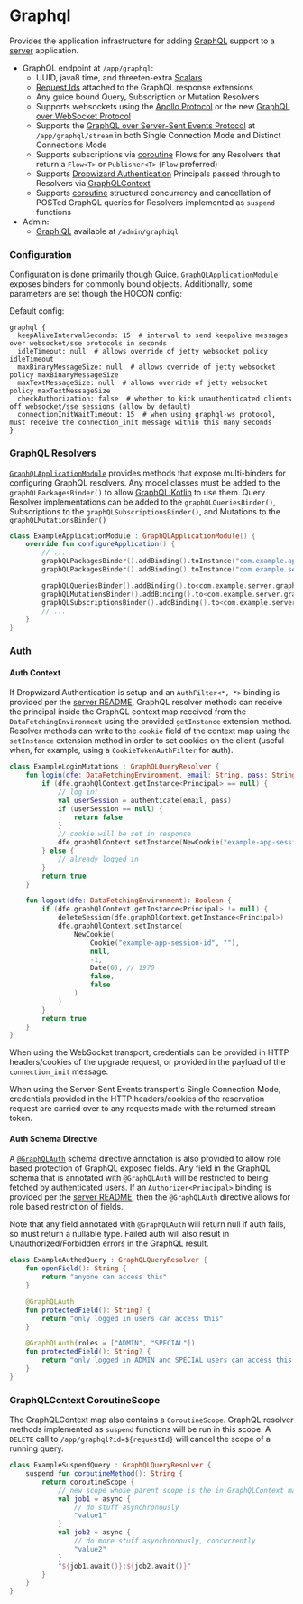 Graphql
======
Provides the application infrastructure for adding [GraphQL](https://graphql.org) support to
a [server](https://github.com/trib3/leakycauldron/blob/HEAD/server) application.

* GraphQL endpoint at `/app/graphql`:
    * UUID, java8 time, and
      threeten-extra [Scalars](https://github.com/trib3/leakycauldron/blob/HEAD/graphql/src/main/kotlin/com/trib3/graphql/execution/LeakyCauldronHooks.kt)
    * [Request Ids](https://github.com/trib3/leakycauldron/blob/HEAD/graphql/src/main/kotlin/com/trib3/graphql/execution/RequestIdInstrumentation.kt)
      attached to the GraphQL response extensions
    * Any guice bound Query, Subscription or Mutation Resolvers
    * Supports websockets using
      the [Apollo Protocol](https://github.com/apollographql/subscriptions-transport-ws/blob/HEAD/PROTOCOL.md)
      or the new [GraphQL over WebSocket Protocol](https://github.com/enisdenjo/graphql-ws/blob/master/PROTOCOL.md)
    * Supports the
      [GraphQL over Server-Sent Events Protocol](https://github.com/enisdenjo/graphql-sse/blob/master/PROTOCOL.md)
      at `/app/graphql/stream` in both Single Connection Mode and Distinct Connections Mode
    * Supports subscriptions via [coroutine](https://github.com/kotlin/kotlinx.coroutines/) Flows for any Resolvers that
      return a `Flow<T>` or `Publisher<T>` (`Flow` preferred)
    * Supports [Dropwizard Authentication](https://www.dropwizard.io/en/latest/manual/auth.html) Principals passed
      through to Resolvers
      via [GraphQLContext](https://github.com/ExpediaGroup/graphql-kotlin/blob/HEAD/graphql-kotlin-schema-generator/src/main/kotlin/com/expediagroup/graphql/execution/GraphQLContext.kt)
    * Supports [coroutine](https://github.com/kotlin/kotlinx.coroutines/) structured concurrency and cancellation of
      POSTed GraphQL queries for Resolvers implemented as `suspend` functions
* Admin:
    * [GraphiQL](https://github.com/graphql/graphiql) available at `/admin/graphiql`

### Configuration

Configuration is done primarily though Guice.
[`GraphQLApplicationModule`](https://github.com/trib3/leakycauldron/blob/HEAD/graphql/src/main/kotlin/com/trib3/graphql/modules/GraphQLApplicationModule.kt)
exposes binders for commonly bound objects. Additionally, some parameters are set though the HOCON config:

Default config:

```hocon
graphql {
  keepAliveIntervalSeconds: 15  # interval to send keepalive messages over websocket/sse protocols in seconds
  idleTimeout: null  # allows override of jetty websocket policy idleTimeout
  maxBinaryMessageSize: null  # allows override of jetty websocket policy maxBinaryMessageSize
  maxTextMessageSize: null  # allows override of jetty websocket policy maxTextMessageSize
  checkAuthorization: false  # whether to kick unauthenticated clients off websocket/sse sessions (allow by default)
  connectionInitWaitTimeout: 15  # when using graphql-ws protocol, must receive the connection_init message within this many seconds
}
```

### GraphQL Resolvers

[`GraphQLApplicationModule`](https://github.com/trib3/leakycauldron/blob/HEAD/graphql/src/main/kotlin/com/trib3/graphql/modules/GraphQLApplicationModule.kt)
provides methods that expose multi-binders for configuring GraphQL resolvers. Any model classes must be added to
the `graphQLPackagesBinder()` to allow [GraphQL Kotlin](https://github.com/ExpediaDotCom/graphql-kotlin/)
to use them. Query Resolver implementations can be added to the `graphQLQueriesBinder()`, Subscriptions to
the `graphQLSubscriptionsBinder()`, and Mutations to the `graphQLMutationsBinder()`

```kotlin
class ExampleApplicationModule : GraphQLApplicationModule() {
    override fun configureApplication() {
        // ...
        graphQLPackagesBinder().addBinding().toInstance("com.example.api")
        graphQLPackagesBinder().addBinding().toInstance("com.example.server.graphql")

        graphQLQueriesBinder().addBinding().to<com.example.server.graphql.Query>()
        graphQLMutationsBinder().addBinding().to<com.example.server.graphql.Mutation>()
        graphQLSubscriptionsBinder().addBinding().to<com.example.server.graphql.Subscription>()
        // ...
    }
}
```

### Auth

#### Auth Context

If Dropwizard Authentication is setup and an `AuthFilter<*, *>` binding is provided per
the [server README](https://github.com/trib3/leakycauldron/blob/HEAD/server/README.md#auth), GraphQL resolver methods
can receive the principal inside the GraphQL context map received from the `DataFetchingEnvironment` using the
provided `getInstance` extension method. Resolver methods can write to the `cookie` field of the context map using
the `setInstance` extension method in order to set cookies on the client (useful when, for example, using
a `CookieTokenAuthFilter` for auth).

```kotlin
class ExampleLoginMutations : GraphQLQueryResolver {
    fun login(dfe: DataFetchingEnvironment, email: String, pass: String): Boolean {
        if (dfe.graphQlContext.getInstance<Principal> == null) {
            // log in!
            val userSession = authenticate(email, pass)
            if (userSession == null) {
                return false
            }
            // cookie will be set in response
            dfe.graphQlContext.setInstance(NewCookie("example-app-session-id", userSession.id))
        } else {
            // already logged in
        }
        return true
    }

    fun logout(dfe: DataFetchingEnvironment): Boolean {
        if (dfe.graphQlContext.getInstance<Principal> != null) {
            deleteSession(dfe.graphQlContext.getInstance<Principal>)
            dfe.graphQlContext.setInstance(
                NewCookie(
                    Cookie("example-app-session-id", ""),
                    null,
                    -1,
                    Date(0), // 1970
                    false,
                    false
                )
            )
        }
        return true
    }
}
```

When using the WebSocket transport, credentials can be provided in HTTP headers/cookies of the upgrade request, or
provided in the payload of the `connection_init` message.

When using the Server-Sent Events transport's Single Connection Mode, credentials provided in the HTTP headers/cookies
of the reservation request are carried over to any requests made with the returned stream token.

#### Auth Schema Directive

A [`@GraphQLAuth`](https://github.com/trib3/leakycauldron/blob/HEAD/graphql/src/main/kotlin/com/trib3/graphql/execution/GraphQLAuthDirectiveWiring.kt)
schema directive annotation is also provided to allow role based protection of GraphQL exposed fields. Any field in the
GraphQL schema that is annotated with `@GraphQLAuth` will be restricted to being fetched by authenticated users. If an
`Authorizer<Principal>` binding is provided per the
[server README](https://github.com/trib3/leakycauldron/blob/HEAD/server/README.md#auth), then the `@GraphQLAuth`
directive allows for role based restriction of fields.

Note that any field annotated with `@GraphQLAuth` will return null if auth fails, so must return a nullable type. Failed
auth will also result in Unauthorized/Forbidden errors in the GraphQL result.

```kotlin
class ExampleAuthedQuery : GraphQLQueryResolver {
    fun openField(): String {
        return "anyone can access this"
    }

    @GraphQLAuth
    fun protectedField(): String? {
        return "only logged in users can access this"
    }

    @GraphQLAuth(roles = ["ADMIN", "SPECIAL"])
    fun protectedField(): String? {
        return "only logged in ADMIN and SPECIAL users can access this, assuming an Authorizer binding is provided"
    }
}
```

### GraphQLContext CoroutineScope

The GraphQLContext map also contains a `CoroutineScope`. GraphQL resolver methods implemented as `suspend` functions
will be run in this scope. A `DELETE` call to
`/app/graphql?id=${requestId}` will cancel the scope of a running query.

```kotlin
class ExampleSuspendQuery : GraphQLQueryResolver {
    suspend fun coroutineMethod(): String {
        return coroutineScope {
            // new scope whose parent scope is the in GraphQLContext map
            val job1 = async {
                // do stuff asynchronously
                "value1"
            }
            val job2 = async {
                // do more stuff asynchronously, concurrently
                "value2"
            }
            "${job1.await()}:${job2.await()}"
        }
    }
}
```
